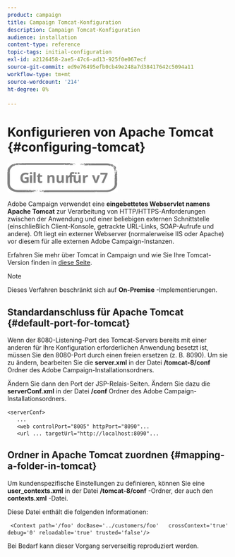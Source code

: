 ```yaml
---
product: campaign
title: Campaign Tomcat-Konfiguration
description: Campaign Tomcat-Konfiguration
audience: installation
content-type: reference
topic-tags: initial-configuration
exl-id: a2126458-2ae5-47c6-ad13-925f0e067ecf
source-git-commit: ed9e76495efb0cb49e248a7d38417642c5094a11
workflow-type: tm+mt
source-wordcount: '214'
ht-degree: 0%

---
```


# Konfigurieren von Apache Tomcat {#configuring-tomcat}

![](../../assets/v7-only.svg)

Adobe Campaign verwendet eine **eingebettetes Webservlet namens Apache Tomcat** zur Verarbeitung von HTTP/HTTPS-Anforderungen zwischen der Anwendung und einer beliebigen externen Schnittstelle (einschließlich Client-Konsole, getrackte URL-Links, SOAP-Aufrufe und andere). Oft liegt ein externer Webserver (normalerweise IIS oder Apache) vor diesem für alle externen Adobe Campaign-Instanzen.

Erfahren Sie mehr über Tomcat in Campaign und wie Sie Ihre Tomcat-Version finden in [diese Seite](../../production/using/locate-tomcat-version.md).

>[!NOTE]
>
>Dieses Verfahren beschränkt sich auf **On-Premise** -Implementierungen.

## Standardanschluss für Apache Tomcat {#default-port-for-tomcat}

Wenn der 8080-Listening-Port des Tomcat-Servers bereits mit einer anderen für Ihre Konfiguration erforderlichen Anwendung besetzt ist, müssen Sie den 8080-Port durch einen freien ersetzen (z. B. 8090). Um sie zu ändern, bearbeiten Sie die **server.xml** in der Datei **/tomcat-8/conf** Ordner des Adobe Campaign-Installationsordners.

Ändern Sie dann den Port der JSP-Relais-Seiten. Ändern Sie dazu die **serverConf.xml** in der Datei **/conf** Ordner des Adobe Campaign-Installationsordners.

```
<serverConf>
   ...
   <web controlPort="8005" httpPort="8090"...
   <url ... targetUrl="http://localhost:8090"...
```

## Ordner in Apache Tomcat zuordnen {#mapping-a-folder-in-tomcat}

Um kundenspezifische Einstellungen zu definieren, können Sie eine **user_contexts.xml** in der Datei **/tomcat-8/conf** -Ordner, der auch den **contexts.xml** -Datei.

Diese Datei enthält die folgenden Informationen:

```
 <Context path='/foo' docBase='../customers/foo'   crossContext='true' debug='0' reloadable='true' trusted='false'/>
```

Bei Bedarf kann dieser Vorgang serverseitig reproduziert werden.
